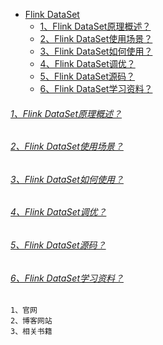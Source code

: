 
* [Flink DataSet]()
    - [1、Flink DataSet原理概述？]()
    - [2、Flink DataSet使用场景？]()
    - [3、Flink DataSet如何使用？]()
    - [4、Flink DataSet调优？]()
    - [5、Flink DataSet源码？]()
    - [6、Flink DataSet学习资料？]()

###### [1、Flink DataSet原理概述？]()

###### [2、Flink DataSet使用场景？]()

###### [3、Flink DataSet如何使用？]()

###### [4、Flink DataSet调优？]()

###### [5、Flink DataSet源码？]()

###### [6、Flink DataSet学习资料？]()
    1、官网
    2、博客网站
    3、相关书籍
